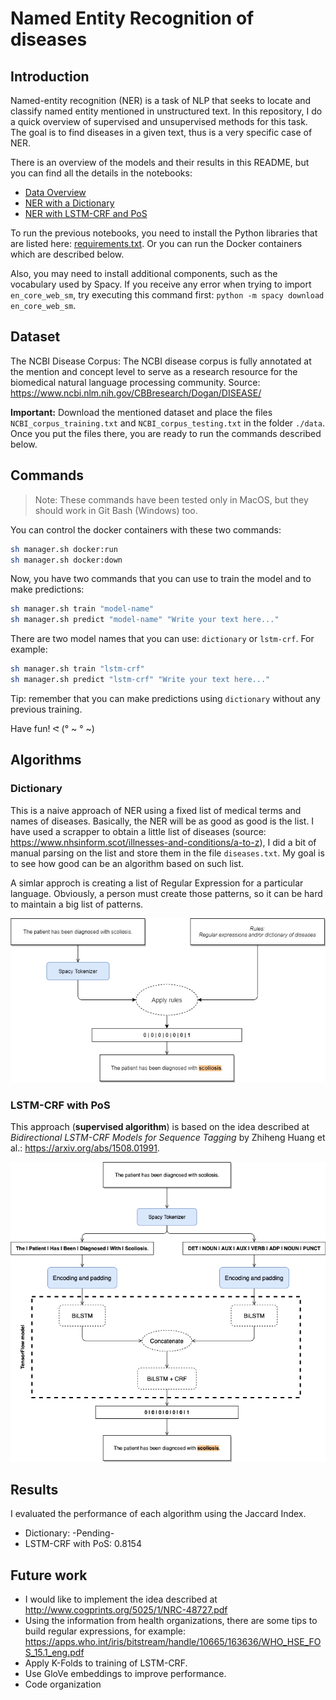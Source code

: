 # Named Entity Recognition of diseases

## Introduction

Named-entity recognition (NER) is a task of NLP that seeks to locate and classify named entity mentioned in unstructured text. In this repository, I do a quick overview of supervised and unsupervised methods for this task. The goal is to find diseases in a given text, thus is a very specific case of NER.

There is an overview of the models and their results in this README, but you can find all the details in the notebooks:

- [Data Overview](./notebooks/Data%20Overview.ipynb)
- [NER with a Dictionary](./notebooks/NER%20with%20a%20Dictionary.ipynb)
- [NER with LSTM-CRF and PoS](./notebooks/NER%20with%20LSTM-CRF%20and%20PoS.ipynb)

To run the previous notebooks, you need to install the Python libraries that are listed here: [requirements.txt](./misc/dockerfiles/python/requirements.txt). Or you can run the Docker containers which are described below.

Also, you may need to install additional components, such as the vocabulary used by Spacy. If you receive any error when trying to import `en_core_web_sm`, try executing this command first: `python -m spacy download en_core_web_sm`.

## Dataset

The NCBI Disease Corpus: The NCBI disease corpus is fully annotated at the mention and concept level to serve as a research resource for the biomedical natural language processing community. Source: https://www.ncbi.nlm.nih.gov/CBBresearch/Dogan/DISEASE/

**Important:** Download the mentioned dataset and place the files `NCBI_corpus_training.txt` and `NCBI_corpus_testing.txt` in the folder `./data`. Once you put the files there, you are ready to run the commands described below.

## Commands

> Note: These commands have been tested only in MacOS, but they should work in Git Bash (Windows) too.

You can control the docker containers with these two commands:
```sh
sh manager.sh docker:run
sh manager.sh docker:down
```

Now, you have two commands that you can use to train the model and to make predictions:
```sh
sh manager.sh train "model-name"
sh manager.sh predict "model-name" "Write your text here..."
```

There are two model names that you can use: `dictionary` or `lstm-crf`. For example:
```sh
sh manager.sh train "lstm-crf"
sh manager.sh predict "lstm-crf" "Write your text here..."
```

Tip: remember that you can make predictions using `dictionary` without any previous training.

Have fun! ᕙ (° ~ ° ~)

## Algorithms

### Dictionary

This is a naive approach of NER using a fixed list of medical terms and names of diseases. Basically, the NER will be as good as good is the list. I have used a scrapper to obtain a little list of diseases (source: https://www.nhsinform.scot/illnesses-and-conditions/a-to-z), I did a bit of manual parsing on the list and store them in the file `diseases.txt`. My goal is to see how good can be an algorithm based on such list.

A simlar approch is creating a list of Regular Expression for a particular language. Obviously, a person must create those patterns, so it can be hard to maintain a big list of patterns.

<p align="center">
  <img src="./doc/ner-dictionary-rules.png">
</p>

### LSTM-CRF with PoS

This approach (**supervised algorithm**) is based on the idea described at *Bidirectional LSTM-CRF Models for Sequence Tagging* by Zhiheng Huang et al.: https://arxiv.org/abs/1508.01991.

<p align="center">
  <img src="./doc/ner-lstm-crf.png">
</p>

## Results

I evaluated the performance of each algorithm using the Jaccard Index.
- Dictionary: -Pending-
- LSTM-CRF with PoS: 0.8154

## Future work

- I would like to implement the idea described at http://www.cogprints.org/5025/1/NRC-48727.pdf
- Using the information from health organizations, there are some tips to build regular expressions, for example: https://apps.who.int/iris/bitstream/handle/10665/163636/WHO_HSE_FOS_15.1_eng.pdf
- Apply K-Folds to training of LSTM-CRF.
- Use GloVe embeddings to improve performance.
- Code organization
